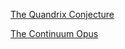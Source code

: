 [The Quandrix Conjecture](https://github.com/Az-Net/Proposals/blob/main/Quandrix%20Conjecture.md)

[The Continuum Opus](https://github.com/Az-Net/Proposals/blob/main/Continuum%20Opus.md)
